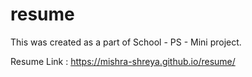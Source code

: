 # resume

This was created as a part of School - PS - Mini project.

Resume Link : https://mishra-shreya.github.io/resume/
